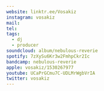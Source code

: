 ```yaml
---
website: linktr.ee/Vosakiz
instagram: vosakiz
mail: 
tel: 
tags:
  - dj
  - producer
soundcloud: album/nebulous-reverie
spotify: 7zXySu6Kr3w2FmhpCkr2Ic
bandcamp: nebulous-reverie
apple: vosakiz/1530267977
youtube: UCaPrGCmu7C-UDLMrWgbVrIA
twitter: vosakiz
---
```

